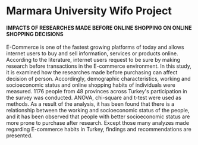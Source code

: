 # Marmara University Wifo Project

#### IMPACTS OF RESEARCHES MADE BEFORE ONLINE SHOPPING ON ONLINE SHOPPING DECISIONS

E-Commerce is one of the fastest growing platforms of today and allows internet users to buy and 
sell information, services or products online. According to the literature, internet users request 
to be sure by making research before transactions in the E-commerce environment. In this study, 
it is examined how the researches made before purchasing can affect decision of person. 
Accordingly, demographic characteristics, working and socioeconomic status and online shopping habits 
of individuals were measured. 1176 people from 48 provinces across Turkey's participation in the 
survey was conducted. ANOVA, chi-square and t-test were used as methods. As a result of the analysis,
it has been found that there is a relationship between the working and socioeconomic status of the
people, and it has been observed that people with better socioeconomic status are more prone to 
purchase after research. Except those many analyzes made regarding E-commerce habits in Turkey, 
findings and recommendations are presented.
